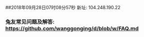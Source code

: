 ##2018年09月28日07时08分57秒 新址: 104.248.190.22
### 兔友常见问题及解答: https://github.com/wanggonging/d/blob/w/FAQ.md
